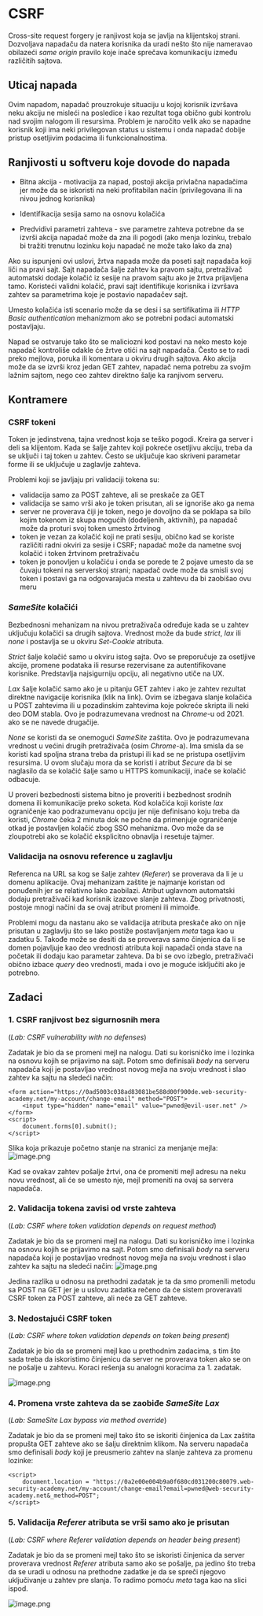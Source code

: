 # CSRF

Cross-site request forgery je ranjivost koja se javlja na klijentskoj strani. Dozvoljava napadaču da natera korisnika da uradi nešto što nije nameravao obilazeći _same origin_ pravilo koje inače sprečava komunikaciju između različitih sajtova.


## Uticaj napada

Ovim napadom, napadač prouzrokuje situaciju u kojoj korisnik izvršava neku akciju ne misleći na posledice i kao rezultat toga obično gubi kontrolu nad svojim nalogom ili resursima. Problem je naročito velik ako se napadne korisnik koji ima neki privilegovan status u sistemu i onda napadač dobije pristup osetljivim podacima ili funkcionalnostima.


## Ranjivosti u softveru koje dovode do napada

* Bitna akcija - motivacija za napad, postoji akcija privlačna napadačima jer može da se iskoristi na neki profitabilan način (privilegovana ili na nivou jednog korisnika)

* Identifikacija sesija samo na osnovu kolačića

* Predvidivi parametri zahteva - sve parametre zahteva potrebne da se izvrši akcija napadač može da zna ili pogodi (ako menja lozinku, trebalo bi tražiti trenutnu lozinku koju napadač ne može tako lako da zna)

Ako su ispunjeni ovi uslovi, žrtva napada može da poseti sajt napadača koji liči na pravi sajt. Sajt napadača šalje zahtev ka pravom sajtu, pretraživač automatski dodaje kolačić iz sesije na pravom sajtu ako je žrtva prijavljena tamo. Koristeći validni kolačić, pravi sajt identifikuje korisnika i izvršava zahtev sa parametrima koje je postavio napadačev sajt.

Umesto kolačića isti scenario može da se desi i sa sertifikatima ili _HTTP Basic authentication_ mehanizmom ako se potrebni podaci automatski postavljaju.

Napad se ostvaruje tako što se maliciozni kod postavi na neko mesto koje napadač kontroliše odakle će žrtve otići na sajt napadača. Često se to radi preko mejlova, poruka ili komentara u okviru drugih sajtova. Ako akcija može da se izvrši kroz jedan GET zahtev, napadač nema potrebu za svojim lažnim sajtom, nego ceo zahtev direktno šalje ka ranjivom serveru.


## Kontramere

### CSRF tokeni

Token je jedinstvena, tajna vrednost koja se teško pogodi. Kreira ga server i deli sa klijentom. Kada se šalje zahtev koji pokreće osetljivu akciju, treba da se uključi i taj token u zahtev. Često se uključuje kao skriveni parametar forme ili se uključuje u zaglavlje zahteva.

Problemi koji se javljaju pri validaciji tokena su:
- validacija samo za POST zahteve, ali se preskače za GET
- validacija se samo vrši ako je token prisutan, ali se ignoriše ako ga nema
- server ne proverava čiji je token, nego je dovoljno da se poklapa sa bilo kojim tokenom iz skupa mogućih (dodeljenih, aktivnih), pa napadač može da proturi svoj token umesto žrtvinog
- token je vezan za kolačić koji ne prati sesiju, obično kad se koriste različiti radni okviri za sesije i CSRF; napadač može da nametne svoj kolačić i token žrtvinom pretraživaču
- token je ponovljen u kolačiću i onda se porede te 2 pojave umesto da se čuvaju tokeni na serverskoj strani; napadač ovde može da smisli svoj token i postavi ga na odgovarajuća mesta u zahtevu da bi zaobišao ovu meru


### _SameSite_ kolačići

Bezbednosni mehanizam na nivou pretraživača određuje kada se u zahtev uključuju kolačići sa drugih sajtova. Vrednost može da bude _strict_, _lax_ ili _none_ i postavlja se u okviru _Set-Cookie_ atributa.

_Strict_ šalje kolačić samo u okviru istog sajta. Ovo se preporučuje za osetljive akcije, promene podataka ili resurse rezervisane za autentifikovane korisnike. Predstavlja najsigurniju opciju, ali negativno utiče na UX.

_Lax_ šalje kolačić samo ako je u pitanju GET zahtev i ako je zahtev rezultat direktne navigacije korisnika (klik na link). Ovim se izbegava slanje kolačića u POST zahtevima ili u pozadinskim zahtevima koje pokreće skripta ili neki deo DOM stabla. Ovo je podrazumevana vrednost na _Chrome_-u od 2021. ako se ne navede drugačije. 

_None_ se koristi da se onemogući _SameSite_ zaštita. Ovo je podrazumevana vrednost u većini drugih pretraživača (osim _Chrome_-a). Ima smisla da se koristi kad spoljna strana treba da pristupi ili kad se ne pristupa osetljivim resursima. U ovom slučaju mora da se koristi i atribut _Secure_ da bi se naglasilo da se kolačić šalje samo u HTTPS komunikaciji, inače se kolačić odbacuje.

U proveri bezbednosti sistema bitno je proveriti i bezbednost srodnih domena ili komunikacije preko soketa. Kod kolačića koji koriste _lax_ ograničenje kao podrazumevanu opciju jer nije definisano koju treba da koristi, _Chrome_ čeka 2 minuta dok ne počne da primenjuje ograničenje otkad je postavljen kolačić zbog SSO mehanizma. Ovo može da se zloupotrebi ako se kolačić eksplicitno obnavlja i resetuje tajmer.


### Validacija na osnovu reference u zaglavlju

Referenca na URL sa kog se šalje zahtev (_Referer_) se proverava da li je u domenu aplikacije. Ovaj mehanizam zaštite je najmanje koristan od ponuđenih jer se relativno lako zaobilazi. Atribut uglavnom automatski dodaju pretraživači kad korisnik izazove slanje zahteva. Zbog privatnosti, postoje mnogi načini da se ovaj atribut promeni ili mimoiđe.

Problemi mogu da nastanu ako se validacija atributa preskače ako on nije prisutan u zaglavlju što se lako postiže postavljanjem _meta_ taga kao u zadatku 5. Takođe može se desiti da se proverava samo činjenica da li se domen pojavljuje kao deo vrednosti atributa koji napadači onda stave na početak ili dodaju kao parametar zahteva. Da bi se ovo izbeglo, pretraživači obično izbace _query_ deo vrednosti, mada i ovo je moguće isključiti ako je potrebno.


## Zadaci

### 1. CSRF ranjivost bez sigurnosnih mera
(_Lab: CSRF vulnerability with no defenses_)

Zadatak je bio da se promeni mejl na nalogu. Dati su korisničko ime i lozinka na osnovu kojih se prijavimo na sajt. Potom smo definisali _body_ na serveru napadača koji je postavljao vrednost novog mejla na svoju vrednost i slao zahtev ka sajtu na sledeći način:

```
<form action="https://0ad5003c038ad83081be588d00f900de.web-security-academy.net/my-account/change-email" method="POST">
    <input type="hidden" name="email" value="pwned@evil-user.net" />
</form>
<script>
    document.forms[0].submit();
</script>
```

Slika koja prikazuje početno stanje na stranici za menjanje mejla:
![image.png](lab1.png)

Kad se ovakav zahtev pošalje žrtvi, ona će promeniti mejl adresu na neku novu vrednost, ali će se umesto nje, mejl promeniti na ovaj sa servera napadača.


### 2. Validacija tokena zavisi od vrste zahteva
(_Lab: CSRF where token validation depends on request method_)

Zadatak je bio da se promeni mejl na nalogu. Dati su korisničko ime i lozinka na osnovu kojih se prijavimo na sajt. Potom smo definisali _body_ na serveru napadača koji je postavljao vrednost novog mejla na svoju vrednost i slao zahtev ka sajtu na sledeći način:
![image.png](lab2.png)

Jedina razlika u odnosu na prethodni zadatak je ta da smo promenili metodu sa POST na GET jer je u uslovu zadatka rečeno da će sistem proveravati CSRF token za POST zahteve, ali neće za GET zahteve.


### 3. Nedostajući CSRF token
(_Lab: CSRF where token validation depends on token being present_)

Zadatak je bio da se promeni mejl kao u prethodnim zadacima, s tim što sada treba da iskoristimo činjenicu da server ne proverava token ako se on ne pošalje u zahtevu. Koraci rešenja su analogni koracima za 1. zadatak.

![image.png](lab3.png)


### 4. Promena vrste zahteva da se zaobiđe _SameSite Lax_
(_Lab: SameSite Lax bypass via method override_)

Zadatak je bio da se promeni mejl tako što se iskoriti činjenica da Lax zaštita propušta GET zahteve ako se šalju direktnim klikom. Na serveru napadača smo definisali _body_ koji je preusmerio zahtev na slanje zahteva za promenu lozinke:

```
<script>
    document.location = "https://0a2e00e004b9a0f680cd031200c80079.web-security-academy.net/my-account/change-email?email=pwned@web-security-academy.net&_method=POST";
</script>

```


### 5. Validacija _Referer_ atributa se vrši samo ako je prisutan
(_Lab: CSRF where Referer validation depends on header being present_)

Zadatak je bio da se promeni mejl tako što se iskoristi činjenica da server proverava vrednost _Referer_ atributa samo ako se pošalje, pa jedino što treba da se uradi u odnosu na prethodne zadatke je da se spreči njegovo uključivanje u zahtev pre slanja. To radimo pomoću _meta_ taga kao na slici ispod.

![image.png](lab5.png)